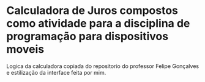 # Calculadora de Juros compostos como atividade para a disciplina de programação para dispositivos moveis

Logica da calculadora copiada do repositorio do professor Felipe Gonçalves e estilização da interface feita por mim.
